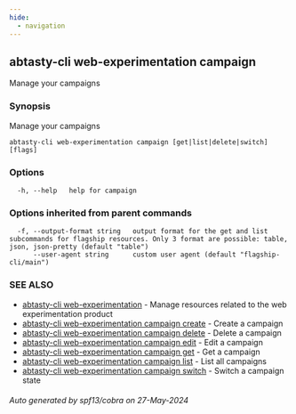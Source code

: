 ```yaml
---
hide:
  - navigation
---
```

## abtasty-cli web-experimentation campaign

Manage your campaigns

### Synopsis

Manage your campaigns

```
abtasty-cli web-experimentation campaign [get|list|delete|switch] [flags]
```

### Options

```
  -h, --help   help for campaign
```

### Options inherited from parent commands

```
  -f, --output-format string   output format for the get and list subcommands for flagship resources. Only 3 format are possible: table, json, json-pretty (default "table")
      --user-agent string      custom user agent (default "flagship-cli/main")
```

### SEE ALSO

* [abtasty-cli web-experimentation](abtasty-cli_web-experimentation.md)	 - Manage resources related to the web experimentation product
* [abtasty-cli web-experimentation campaign create](abtasty-cli_web-experimentation_campaign_create.md)	 - Create a campaign
* [abtasty-cli web-experimentation campaign delete](abtasty-cli_web-experimentation_campaign_delete.md)	 - Delete a campaign
* [abtasty-cli web-experimentation campaign edit](abtasty-cli_web-experimentation_campaign_edit.md)	 - Edit a campaign
* [abtasty-cli web-experimentation campaign get](abtasty-cli_web-experimentation_campaign_get.md)	 - Get a campaign
* [abtasty-cli web-experimentation campaign list](abtasty-cli_web-experimentation_campaign_list.md)	 - List all campaigns
* [abtasty-cli web-experimentation campaign switch](abtasty-cli_web-experimentation_campaign_switch.md)	 - Switch a campaign state

###### Auto generated by spf13/cobra on 27-May-2024
